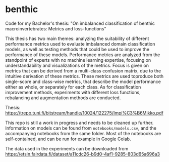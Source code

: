 # benthic

Code for my Bachelor's thesis: "On imbalanced classification of benthic macroinvertebrates: Metrics and loss-functions"

This thesis has two main themes:  analyzing the suitability of different performance metrics used to evaluate imbalanced domain classification models, as well as testing methods that could be used to improve the performance of these models.  Performance metrics are analyzed from the standpoint of experts with no machine learning expertise, focusing on understandability and visualizations of the metrics.  Focus is given on metrics that can be derived from a multi-class confusion  matrix,  due  to  the  intuitive  derivation  of  these  metrics.   These  metrics  are  used  toproduce both single-score and class-wise metrics, that describe the model performance either as whole, or separately for each class. As for classification improvement methods, experiments with different loss functions, rebalancing and augmentation methods are conducted.

Thesis:
https://trepo.tuni.fi/bitstream/handle/10024/122275/Impi%C3%B6Mikko.pdf

This repo is still a work in progress and needs to be cleaned up further. Information on models can be found from ```notebooks/models.csv```, and the accompanying notebooks from the same folder. Most of the notebooks are self-contained, and can be run for example in Google Colab.

The data used in the experiments can be downloaded from https://etsin.fairdata.fi/dataset/a11cdc26-b9d0-4af1-9285-803d65a696a3
